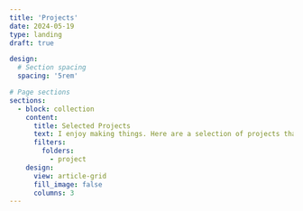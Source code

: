 ```yaml
---
title: 'Projects'
date: 2024-05-19
type: landing
draft: true

design:
  # Section spacing
  spacing: '5rem'

# Page sections
sections:
  - block: collection
    content:
      title: Selected Projects
      text: I enjoy making things. Here are a selection of projects that I have worked on over the years.
      filters:
        folders:
          - project
    design:
      view: article-grid
      fill_image: false
      columns: 3
---
```

